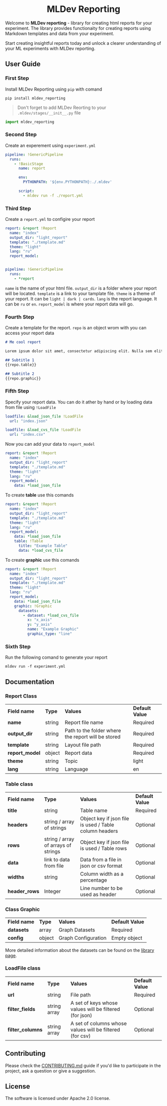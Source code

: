 <h1 style="text-align: center;">MLDev Reporting</h1>

Welcome to **MLDev reporting** - library for creating html reports for your experiment. The library provides functionaity for creating reports using Markdown templates and data from your experiment.

Start creating insightful reports today and unlock a clearer understanding of your ML experiments with MLDev reporting.

## User Guide
### First Step

Install MLDev Reporting using `pip` with comand

```
pip install mldev_reporting
```

> Don't forget to add MLDev Reorting to your `.mldev/stages/__init__.py` file

``` py title=".mldev/stages/__init__.py"
import mldev_reporting
```

### Second Step

Create an experement using `experiment.yml`

``` yml title="experiment.yml"
pipeline: !GenericPipeline
  runs:
    - !BasicStage
      name: report

      env:
        PYTHONPATH: '${env.PYTHONPATH}:./.mldev'

      script:
        - mldev run -f ./report.yml

```
### Third Step
Create a `report.yml` to configire your report

``` yml title="report.yml"
report: &report !Report
  name: "index"
  output_dir: "light_report"
  template: "./template.md"
  theme: "light"
  lang: "ru"
  report_model:


pipeline: !GenericPipeline
  runs:
    - *report
```

`name` is the name of your html file. `output_dir` is a folder where your report will be located. `template` is a link to your tamplate file. `theme` is a theme of your report. It can be `light | dark | cards`. `lang` is the report language. It can be `ru` or `en`. `report_model` is where your report data will go.

### Fourth Step

Create a template for the report. `repo` is an object wrom with you can access your report data

``` md title="template.md"
# Me cool report

Lorem ipsum dolor sit amet, consectetur adipiscing elit. Nulla sem elit, tincidunt {{repo.data.result}} consectetur aliquam eget, ornare eget nunc. Aliquam erat purus, rutrum in erat nec, sodales commodo augue. Nullam ante nibh, accumsan sit amet eleifend nec, porttitor vel tellus. Sed dapibus at sapien vel mattis. Ut commodo quam tortor, quis porta erat convallis quis.

## Subtitle 1
{{repo.table}}

## Subtitle 2
{{repo.graphic}}
```
### Fifth Step

Specify your report data. You can do it ather by hand or by loading data from file using `!LoadFile`

``` yml title="report.yml"
loadfile: &load_json_file !LoadFile
  url: "index.json"

loadfile: &load_cvs_file !LoadFile
  url: "index.csv"
```

Now you can add your data to `report_model`
``` yml title="report.yml"
report: &report !Report
  name: "index"
  output_dir: "light_report"
  template: "./template.md"
  theme: "light"
  lang: "ru"
  report_model:
    data: *load_json_file
```

To create **table** use this comands

``` yml title="report.yml"
report: &report !Report
  name: "index"
  output_dir: "light_report"
  template: "./template.md"
  theme: "light"
  lang: "ru"
  report_model:
    data: *load_json_file
    table: !Table
      title: "Example Table"
      data: *load_cvs_file
```
To create **graphic** use this comands
``` yml title="report.yml"
report: &report !Report
  name: "index"
  output_dir: "light_report"
  template: "./template.md"
  theme: "light"
  lang: "ru"
  report_model:
    data: *load_json_file
    graphic: !Graphic
      datasets:
        - dataset: *load_cvs_file
          x: "x_axis"
          y: "y_axis"
          name: "Example Graphic"
          graphic_type: "line"
```

### Sixth Step

Run the following comand to generate your report

```
mldev run -f experiment.yml
```

## Documentation
### **Report Class**
| | | | |
| ----------------- | ----------------------------- | --------------------------------------- | ------------------------- |
| **Field name** | **Type** | **Values** | **Default Value** |
| **name** | string | Report file name | Required |
| **output\_dir** | string | Path to the folder where the report will be stored | Required |
| **template** | string | Layout file path | Required |
| **report\_model** | object | Report data | Required |
| **theme** | string | Topic | light |
| **lang** | string | Language | en |

### **Table class**
|                  |                                |                                                                        |                           |
| ---------------- | ------------------------------ | ---------------------------------------------------------------------- | ------------------------- |
| **Field name** | **Type** | **Values** | **Default Value** |
| **title** | string | Table name | Required |
| **headers** | string / array of strings |Object key if json file is used / Table column headers | Optional |
| **rows** | string / array of arrays of strings | Object key if json file is used / Table rows | Optional |
| **data** | link to data from file | Data from a file in json or csv format | Optional |
| **widths** | string | Column width as a percentage | Optional |
| **header\_rows** | Integer | Line number to be used as header | Optional |

### **Class Graphic**

| | | | |
| ------------ | ------- | --------------------- | ------------------------- |
| **Field name** | **Type** | **Values** | **Default Value** |
| **datasets** | array | Graph Datasets | Required |
| **config** | object | Graph Configuration | Empty object |

More detailed information about the datasets can be found on the [library page](https://plotly.com/python/).

### **LoadFile class**

| | | | |
| ------------ | ------- | --------------------- | ------------------------- |
| **Field name** | **Type** | **Values** | **Default Value** |
| **url** | string | File path | Required |
| **filter\_fields** | string array | A set of keys whose values ​​will be filtered (for json) | Optional |
| **filter\_columns** | string array | A set of columns whose values ​​will be filtered (for csv) | Optional |


## Contributing
Please check the [CONTRIBUTING.md](https://gitlab.com/mlrep/mldev/-/blob/develop/CONTRIBUTING.md) guide if you'd like to participate in the project, ask a question or give a suggestion.

## License
The software is licensed under Apache 2.0 license.